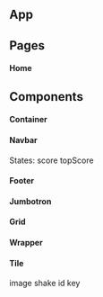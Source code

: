 ## App




## Pages

#### Home

## Components

#### Container
#### Navbar
 States:
    score
    topScore

#### Footer
#### Jumbotron
#### Grid
#### Wrapper
#### Tile


image
shake
id
key